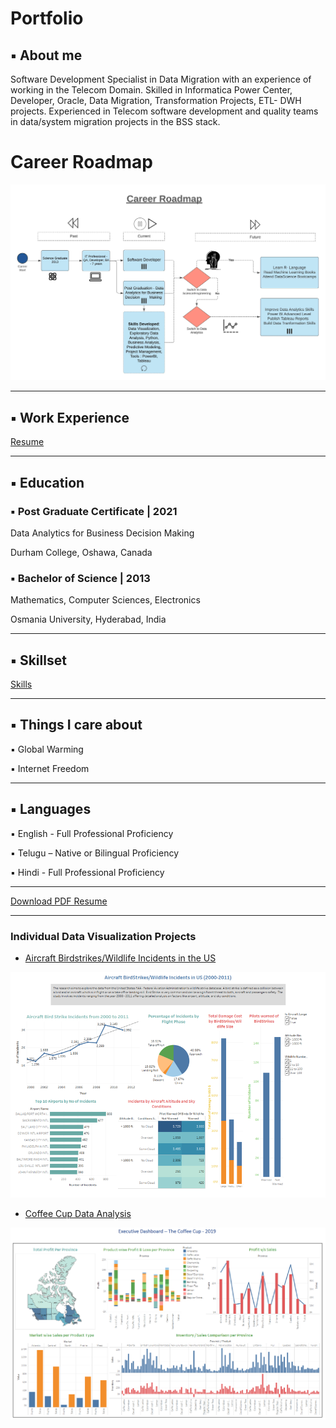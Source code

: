 #             Portfolio


## ▪ About me

Software Development Specialist in Data Migration with an experience of working in the Telecom Domain. Skilled in Informatica Power Center, Developer, Oracle, Data Migration, Transformation Projects, ETL- DWH projects. Experienced in Telecom software development and quality teams in data/system migration projects in the BSS stack.

# Career Roadmap

<img src="images/Roadmap.jpeg"/>

---
## ▪ Work Experience

[Resume](/sample_page)

---


## ▪ Education

###  ▪ Post Graduate Certificate | 2021
Data Analytics for Business Decision Making

Durham College, Oshawa, Canada



### ▪ Bachelor of Science | 2013
Mathematics, Computer Sciences, Electronics

Osmania University, Hyderabad, India

---

## ▪ Skillset

[Skills](/sample_page1.md)

---
## ▪ Things I care about

▪ Global Warming

▪ Internet Freedom

---
## ▪ Languages

▪ English - Full Professional Proficiency

▪ Telugu – Native or Bilingual Proficiency

▪ Hindi - Full Professional Proficiency

---


[Download PDF Resume](/pdf/ravitejapv_resume.pdf)

---

### Individual Data Visualization Projects

- [Aircraft Birdstrikes/Wildlife Incidents in the US](https://youtu.be/25qFgbAm5iA)
<img src="images/aircraft.png"/>


- [Coffee Cup Data Analysis](/pdf/CoffeeCup.pdf)
<img src="images/Coffee.png"/>
